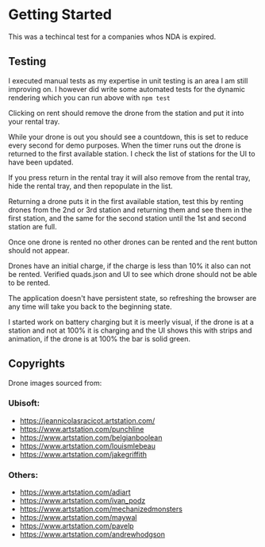 # Getting Started

This was a techincal test for a companies whos NDA is expired.

## Testing

I executed manual tests as my expertise in unit testing is an area I am still improving on. I however did write some automated tests for the dynamic rendering which you can run above with `npm test`

Clicking on rent should remove the drone from the station and put it into your rental tray.

While your drone is out you should see a countdown, this is set to reduce every second for demo purposes. When the timer runs out the drone is returned to the first available station. I check the list of stations for the UI to have been updated.

If you press return in the rental tray it will also remove from the rental tray, hide the rental tray, and then repopulate in the list.

Returning a drone puts it in the first available station, test this by renting drones from the 2nd or 3rd station and returning them and see them in the first station, and the same for the second station until the 1st and second station are full.

Once one drone is rented no other drones can be rented and the rent button should not appear.

Drones have an initial charge, if the charge is less than 10% it also can not be rented. Verified quads.json and UI to see which drone should not be able to be rented.

The application doesn't have persistent state, so refreshing the browser are any time will take you back to the beginning state.

I started work on battery charging but it is meerly visual, if the drone is at a station and not at 100% it is charging and the UI shows this with strips and animation, if the drone is at 100% the bar is solid green.

## Copyrights

Drone images sourced from:

### Ubisoft:

- https://jeannicolasracicot.artstation.com/
- https://www.artstation.com/punchline
- https://www.artstation.com/belgianboolean
- https://www.artstation.com/louismlebeau
- https://www.artstation.com/jakegriffith

### Others:

- https://www.artstation.com/adiart
- https://www.artstation.com/ivan_podz
- https://www.artstation.com/mechanizedmonsters
- https://www.artstation.com/maywal
- https://www.artstation.com/pavelp
- https://www.artstation.com/andrewhodgson
